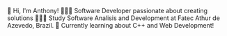 👋 Hi, I'm Anthony!
👩🏻‍💻 Software Developer passionate about creating solutions
👩🏻‍🎓 Study Software Analisis and Development at Fatec Athur de Azevedo, Brazil.
💭 Currently learning about C++ and Web Development!

<!---
AnthonyDPC/AnthonyDPC is a ✨ special ✨ repository because its `README.md` (this file) appears on your GitHub profile.
You can click the Preview link to take a look at your changes.
--->
